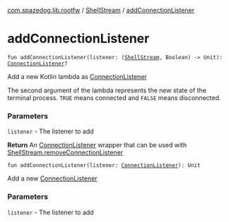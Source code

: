 [com.spazedog.lib.rootfw](../index.md) / [ShellStream](index.md) / [addConnectionListener](.)

# addConnectionListener

`fun addConnectionListener(listener: (`[`ShellStream`](index.md)`, Boolean) -> Unit): `[`ConnectionListener`](-interfaces/-connection-listener/index.md)`?`

Add a new Kotlin lambda as [ConnectionListener](-interfaces/-connection-listener/index.md)

The second argument of the lambda represents the new state of the terminal process.
`TRUE` means connected and `FALSE` means disconnected.

### Parameters

`listener` - The listener to add

**Return**
An [ConnectionListener](-interfaces/-connection-listener/index.md) wrapper that can be used with [ShellStream.removeConnectionListener](remove-connection-listener.md)

`fun addConnectionListener(listener: `[`ConnectionListener`](-interfaces/-connection-listener/index.md)`): Unit`

Add a new [ConnectionListener](-interfaces/-connection-listener/index.md)

### Parameters

`listener` - The listener to add
